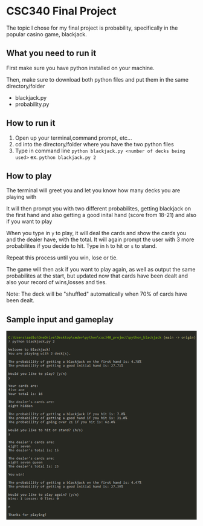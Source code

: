 # CSC340 Final Project

The topic I chose for my final project is probability, specifically in the popular casino game, blackjack.

## What you need to run it

First make sure you have python installed on your machine.

Then, make sure to download both python files and put them in the same directory/folder
- blackjack.py
- probability.py

## How to run it
1. Open up your terminal,command prompt, etc... 
2. cd into the directory/folder where you have the two python files 
3. Type in command line `python blackjack.py <number of decks being used>`
   ex. `python blackjack.py 2`

## How to play

The terminal will greet you and let you know how many decks you are playing with

It will then prompt you with two different probabilites, getting blackjack on the first hand
and also getting a good inital hand (score from 18-21) and also if you want to play

When you type in `y` to play, it will deal the cards and show the cards you and the dealer have, with the total. It will again
prompt the user with 3 more probabilites if you decide to hit. Type in `h` to hit or `s` to stand.

Repeat this process until you win, lose or tie.

The game will then ask if you want to play again, as well as output the same probabilites at the start, but updated
now that cards have been dealt and also your record of wins,losses and ties.

Note: The deck will be "shuffled" automatically when 70% of cards have been dealt.

## Sample input and gameplay

![Sample Gameplay](python_final_example.png)
